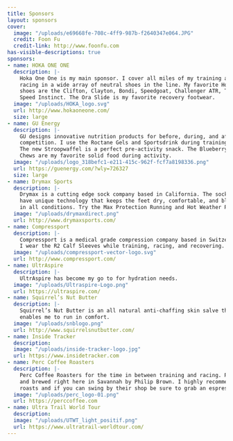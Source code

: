 ```yaml
---
title: Sponsors
layout: sponsors
cover:
  image: "/uploads/e69668fe-708c-4ff9-987b-f2640347e064.JPG"
  credit: Foon Fu
  credit-link: http://www.foonfu.com
has-visible-descriptions: true
sponsors:
- name: HOKA ONE ONE
  description: |-
    Hoka One One is my main sponsor. I cover all miles of my training and
    racing in a wide array of neutral shoes in the line. My favorite Hoka One One
    shoes are the Clifton, Clayton, Bondi, Speedgoat, Challenger ATR, Tracer, and
    Speed Instinct. The Ora Slide is my favorite recovery footwear.
  image: "/uploads/HOKA_logo.svg"
  url: http://www.hokaoneone.com/
  size: large
- name: GU Energy
  description: |-
    GU designs innovative nutrition products for before, during, and after
    competition. I use the Roctane Gels and Sportsdrink during training and racing.
    The new Stroopwaffel is a perfect pre-activity snack. The Blueberry Pomegranate
    Chews are my favorite solid food during activity.
  image: "/uploads/logo_318befc1-e211-415c-962f-fcf7a8198336.png"
  url: https://guenergy.com/?wly=726327
  size: large
- name: Drymax Sports
  description: |-
    Drymax is a cutting edge sock company based in California. The socks
    have unique technology that keeps the feet dry, comfortable, and blister free
    in all conditions. Try the Max Protection Running and Hot Weather Running models.
  image: "/uploads/drymaxdirect.png"
  url: http://www.drymaxsports.com/
- name: Compressport
  description: |-
    Compressport is a medical grade compression company based in Switzerland.
    I wear the R2 Calf Sleeves while training, racing, and recovering.
  image: "/uploads/compressport-vector-logo.svg"
  url: http://www.compressport.com/
- name: UltrAspire
  description: |-
    UltrAspire has become my go to for hydration needs.
  image: "/uploads/Ultraspire-Logo.png"
  url: https://ultraspire.com/
- name: Squirrel’s Nut Butter
  description: |-
    Squirrel’s Nut Butter is an all natural anti-chaffing skin salve that
    enables me to run in comfort.
  image: "/uploads/snblogo.png"
  url: http://www.squirrelsnutbutter.com/
- name: Inside Tracker
  description:
  image: "/uploads/inside-tracker-logo.jpg"
  url: https://www.insidetracker.com
- name: Perc Coffee Roasters
  description: |-
    Perc Coffee Roasters for the time in between training and racing. Roasted
    and brewed right here in Savannah by Philip Brown. I highly recommend their Ethopian
    roasts and if you can swing by their shop be sure to grab an espresso tonic.
  image: "/uploads/perc_logo-01.png"
  url: https://perccoffee.com
- name: Ultra Trail World Tour
  description:
  image: "/uploads/UTWT_light_positif.png"
  url: https://www.ultratrail-worldtour.com/
---
```

